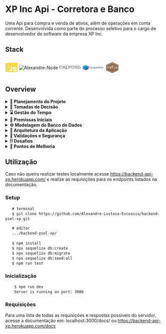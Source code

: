 # XP Inc Api - Corretora e Banco

Uma Api para compra e venda de ativos, além de operações em conta corrente. Desenvolvida como parte do processo seletivo para o cargo de desenvolvedor de software da empresa XP Inc. 
##  Stack
<div style="display: inline_block">
  <img align="center" alt="Alexandre-Js" height="30" width="40" src="https://raw.githubusercontent.com/devicons/devicon/master/icons/javascript/javascript-plain.svg">
  <img align="center" alt="Alexandre-Node" height="55" width="70" src="https://cdn.jsdelivr.net/gh/devicons/devicon/icons/nodejs/nodejs-original-wordmark.svg">
   <img align="center" alt="Alexandre-Express" height="55" width="70" src="https://github.com/devicons/devicon/blob/master/icons/express/express-original-wordmark.svg">
  <img align="center" alt="Alexandre-Sequelize" height="55" width="70" src="https://github.com/devicons/devicon/blob/master/icons/sequelize/sequelize-original-wordmark.svg">
  <img align="center" alt="Alexandre-Mocha" height="35" width="45" src="https://github.com/devicons/devicon/blob/master/icons/mocha/mocha-plain.svg">  
</div>

## Overview

<details>
  <summary><strong>📝 Planejamento do Projeto</strong></summary><br />
Antes de iniciar o projeto, fiz um brainstorming tentando entender que entregas, além das minimas requisitadas, poderiam ser adicionadas ao projeto para deixá-lo mais robusto. Ao fim desse processo, realizei o planejamento do projeto separando os entregáveis entre extras e essenciais, cada entregável consistia no caminho percorrido por uma solicitação do usuário, desde o recebimento da solicitação até a consulta no banco de dados e o retorno ao cliente. Cada uma das etapas nesse percurso tornou-se então um item de checklist ( ou um outro entregável separado, caso fosse entendido que sua complexidade seria grande o suficiente para ser considerada uma entrega unica). Para melhor visibilidade das entregas e dos processos, utilizei o [trello](https://trello.com/b/nG0eODsg/backend-api) para registrar o andamento das atividades.
 </details>


<details>
  <summary><strong>🎯 Tomadas de Decisão</strong></summary><br />
- Uma vez que não foi informado o banco de dados utilizado em produção, as interações com o banco de dados ficaram a cargo de um ORM, para maior facilidade de migração caso necessário. O ORM de escolha foi o [Sequelize](https://sequelize.org/) por motivos de conhecimento prévio.
- Optei pelo desenvolvimento da aplicação em JS funcional devido a maior agilidade de desenvolvimento nessa stack quando comparado ao TS. Essa agilidade teve bastatnte peso na decisão devido à grande quantidade de entegas extra a serem implementadas, frente o curto prazo de entrega, visando tornar a aplicação mais completa. Além disso, bugs acontecem e, durante todo o período de curso na Trybe, em JS, fui exposto a diversos deles, assim, caso acontecesse algum bug seria bem mais provavel que eu já soubesse onde procurar a resposta, em contraste ao TS, o qual ainda é novo para mim e me tomaria consideravelmente mais tempo para resolver conflitos.
 </details>
 
 <details>
  <summary><strong>⌛ Gestão do Tempo</strong></summary><br />
Devido ao curto prazo para a entrega do projeto ( 10 dias ) e às já citadas features extras, além da necessidade de continuar realizando as atividades da trybe em paralelo, fiz um planejamento no qual dedicaria 4 horas diáias para a trybe e um mínimo de 4 horas diárias para a xp, podendo esse tempo ser extendido caso sentisse necessidade, totalizando assim, um minimo de 40 horas dedicadas ao desafio. Essas 40 horas foram divididas da seguinte maneira: 

- 4 Horas Iniciais -> Planejamento do Projeto e Modelagem do Banco de Dados
- 28 Horas -> Implementação de requisitos e testes
- 4 Horas -> Code Review
- 4 Horas Finais -> Documentação da Aplicação

  </details>
  
 <details>
  <summary><strong>🔖 Premissas Iniciais</strong></summary><br />
- A implementação de validações de saldo do cliente para a compra de ações é um requisito extra, desenvolvido caso haja tempo hábil.
- As ordens ocorrem dentro da própria corretora, sendo assim, clientes xp compram e vendem apenas de clientes xp. Na vida real a requisição de compra/venda seria enviada para a B3 e a resposta tratada.
- Compras são feitas a preço de mercado. O Valor de venda/compra de uma ordem será calculado no momento de sua colocação, consultando uma api de dados do mercado financeiro.
- O algoritmo de matching de ordens seria capaz de lidar com ordens de compra em quantidade superior à disponível para venda, porém, como um dos requisitos básicos é de que se retorne um erro para quando esse for caso, a implementação seguiu esse padrão.
- O mercado tem liquidez suficiente para que no momento em que uma ordem de compra é solicitada, já se possa considerar que o cliente possui aquele ativo em carteira. Do mesmo modo, o mercado é liquido o suficiente para que, no momento em que uma ordem de venda é colocada, a quantidade é imediatamente deduzida de sua carteira de ativos.
</details>
  
 <details>
  <summary><strong>⚙️ Modelagem do Banco de Dados</strong></summary><br />
![db-schema](https://github.com/Alexandre-Lustosa-Escossio/backend-psel-xp/blob/master/src/images/dbSchema.png)
</details>

<details>
  <summary><strong>📂 Arquitetura da Aplicação</strong></summary><br />
A aplicação foi desenvolvida seguindo o padrão MSC (Model, Service, Controller). Neste padrão os Controllers ficam responsáveis por chamar o service correto para a requisição e retornar o Status HTTP necessário de acordo com a resposta, o Services são responsáveis por invocar o model correto e aplicar as regras de negócio nos dados retornados, devolvendo ao controller as informações no formato correto, enquanto os Models são responsáveis por se comunicar diretamente com o banco de dados e fazer o CRUD (Create, Read, Update and Delete) dos dados.
</details>

<details>
  <summary><strong>🔐 Validações e Segurança</strong></summary><br />
- Ao se cadastrar, os dados pessoais do usuario, exceto a senha, são salvos na entidade Customers. A senha, por sua vez, é encriptada (hashed) e salva em uma entidade diferente chamada Credentials, ligada a Customers por meio do id do usuário.
- Só é possível realizar operações de compra, venda, saque, deposíto e consulta de posse do token de autorização enviado ao realizar o login com sucesso.
- Não é possível realizar a compra de ativos caso a quantidade enviada no payload seja menor ou igual a zero, ou ainda não numérica. Além disso, não é possível comprar uma quantidade maior que a quantidade disponível a venda.
- Assim como na compra, não é possível realizar a venda de ativos caso a chave quantidade enviada no payload seja menor que zero, ou não numérica. Além disso, não é possível vender uma quantidade maior que a disponível em carteira.
- Não é possível, para um cliente, buscar pela composição de uma carteira que não seja a sua propria.
- Não é possível depositar quantidades não numéricas ou menores ou iguais a zero. Além disso, não é possível sacar um valor maior que o disponível em conta.
- Não é possível depositar quantidades não numéricas ou menores ou iguais a zero.
- As operações de retirar/adicionar ativos à carteira e retirar/adicionar ordens de compra/venda são feitas em conjunto por meio de uma transaction, caso uma das duas dê errado, ambas são canceladas. Assim, não ocorre de uma ação ser adicionada a uma carteira sem que sua ordem de compra seja registrada. 
</details>
  
<details>
  <summary><strong>‼️ Desafios</strong></summary><br />  
Ao iniciar o projeto, o primeiro grande desafio foi planejar quais seriam as entidades e como elas iriam se relacionar, já prevendo a possibilidade de adicionar novas interações sem a necessidade de remodelagem do banco. Após isso, fazer o setup dessas entidades no sequelize também foi particularmente cansativo, devido ao quão reconhecidamente confusos podem ser seus padrões e comandos. Além disso, por um bom tempo fiquei em um impasse quanto à linguagem e ao paradigma no qual desenvolveria a aplicação, tendo que avaliar o tradeoff entre a confiabilidade do TypeScript com POO e a agilidade de desenvolvimento com JavaScript funcional. Desenvolver os testes também foi profundamente desafiador, uma vez que fui exposto a um problema pelo qual ainda não tinha passado durante os projetos da trybe: descobri durante o desafio que não é possível mockar uma função que é chamada dentro de outra função presente no mesmo módulo, pois, ao compilar o arquivo, a referência à função é perdida e o mocha não tem como saber que ela foi chamada. Depois de muita pesquisa descobri uma técnica chamda [Link Seams](https://sinonjs.org/how-to/link-seams-commonjs/), utilizada pelo pacote [Rewire](https://github.com/jhnns/rewire), por meio do qual foi possível mockar as funções. Por fim, levei bastante tempo para chegar a uma solução para o algoritmo de matching de ordens de compra e venda de ativos, uma vez que o mesmo demandava entendimento tanto de regras de negócio tanto da lógica desse mercado.
</details>
<details>
  <summary><strong>🚀 Pontos de Melhoria</strong></summary><br />  
- Criar entidade de saldo na conta de ativos, separada da conta corrente e validar saldo do cliente antes de realizar operação de compra.
- Habilitar transferência de fundos entre conta corrente e conta de ativos.
- Habilitar ordens a preço arbitrário.
- Fazer com que o registro e matching de ordens seja processado em memória e salvo de tempos em tempos visando escalabilidade.
</details>

## Utilização
Caso não queira realizar testes localmente acesse https://backend-api-xp.herokuapp.com/ e realize as requisições para os endpoints listados na documentação.
### Setup
 ```
    # terminal
    $ git clone https://github.com/Alexandre-Lustosa-Escossio/backend-psel-xp.git
 ```
 ```
    # editor
    .../backend-psel-xp/
    
    $ npm install
    $ npx sequelize db:create
    $ npx sequelize db:migrate
    $ npx sequelize db:seed:all
    $ npm run test
 ```

### Inicialização
```
    $ npm run dev
    Server is running on port: 3000
```
### Requisições

Para uma lista de todas as requisições e respostas possíveis do servidor, acesse a documentação em:
localhost:3000/docs/ ou https://backend-api-xp.herokuapp.com/docs
 
